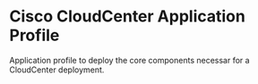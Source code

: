 # Cisco CloudCenter Application Profile

Application profile to deploy the core components necessar for a CloudCenter deployment.